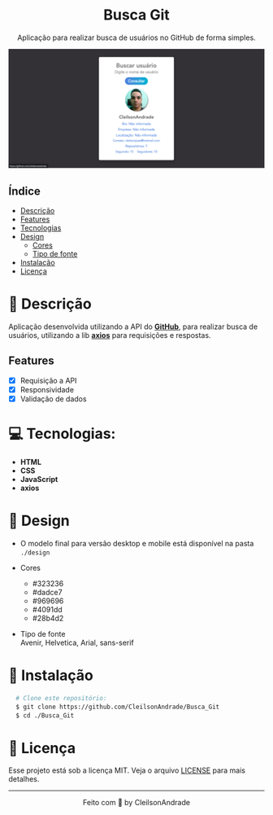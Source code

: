 <div align="center">
  <h1>Busca Git</h1>
  <p>Aplicação para realizar busca de usuários no GitHub de forma simples.</p>
  <img src="./design/desktop.png" alt="Logo" width="800">
</div>

## Índice

* [Descrição](#descrição)
* [Features](#features) 
* [Tecnologias](#tecnologias)
* [Design](#design)
  * [Cores](#cores)
  * [Tipo de fonte](#fontes)
* [Instalação](#instalação)
* [Licença](#licença)

# 📃 Descrição
Aplicação desenvolvida utilizando a API do [**GitHub**](https://docs.github.com/pt/rest/guides/getting-started-with-the-rest-api), para realizar busca de usuários, utilizando a lib [**axios**](https://github.com/axios/axios) para requisições e respostas.

## Features
- [x] Requisição a API<br>
- [x] Responsividade<br>
- [x] Validação de dados<br>

# 💻 <span id="tecnologias">Tecnologias:</span>
- **HTML**
- **CSS**
- **JavaScript**
- **axios**

# 🎨 Design
- O modelo final para versão desktop e mobile está disponível na pasta `./design`

- <span id="cores">Cores<br></span>
  * #323236<br>
  * #dadce7<br>
  * #969696<br>
  * #4091dd<br>
  * #28b4d2<br>

- <span id="fontes">Tipo de fonte<br></span>
 Avenir, Helvetica, Arial, sans-serif

# 🚀 <span id="instalação">Instalação</span>
```bash
  # Clone este repositório:
  $ git clone https://github.com/CleilsonAndrade/Busca_Git
  $ cd ./Busca_Git
```

# 📝 Licença

Esse projeto está sob a licença MIT. Veja o arquivo [LICENSE](LICENSE) para mais detalhes.

---

<p align="center">
  Feito com 💜 by CleilsonAndrade
</p>